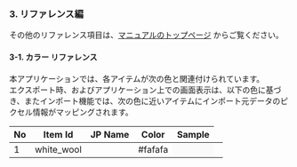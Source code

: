 ### 3. リファレンス編
その他のリファレンス項目は、[マニュアルのトップページ](README.md#3-リファレンス編) からご覧ください。

#### 3-1. カラー リファレンス
本アプリケーションでは、各アイテムが次の色と関連付けられています。  
エクスポート時、およびアプリケーション上での画面表示は、以下の色に基づき、またインポート機能では、次の色に近いアイテムにインポート元データのピクセル情報がマッピングされます。

| No  | Item Id           | JP Name                   | Color    | Sample                |
|-----|-------------------|---------------------------|----------|-----------------------|
|   1 | white_wool        |                           | #fafafa  <td bgcolor="#fafafa">  |